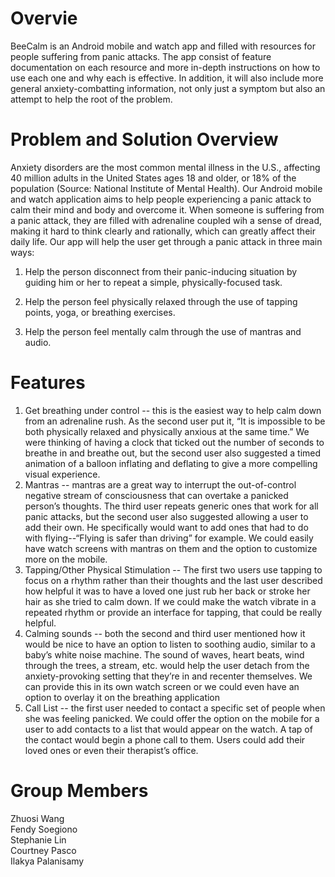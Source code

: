 # Overvie
BeeCalm is an Android mobile and watch app and filled with resources for people suffering from panic attacks. The app consist of feature documentation on each resource and more in-depth instructions on how to use each one and why each is effective. In addition, it will also include more general anxiety-combatting information, not only just a symptom but also an attempt to help the root of the problem.

# Problem and Solution Overview
Anxiety disorders are the most common mental illness in the U.S., affecting 40 million adults in the United States ages 18 and older, or 18% of the population (Source: National Institute of Mental Health). Our Android mobile and watch application aims to help people experiencing a panic attack to calm their mind and body and overcome it. When someone is suffering from a panic attack, they are filled with adrenaline coupled wih a sense of dread, making it hard to think clearly and rationally, which can greatly affect their daily life. Our app will help the user get through a panic attack in three main ways:

1. Help the person disconnect from their panic-inducing situation by guiding him or her to repeat a simple, physically-focused task.

2. Help the person feel physically relaxed through the use of tapping points, yoga, or breathing exercises.

3. Help the person feel mentally calm through the use of mantras and audio. 

# Features
1. Get breathing under control -- this is the easiest way to help calm down from an adrenaline rush.  As the second user put it, “It is impossible to be both physically relaxed and physically anxious at the same time.”  We were thinking of having a clock that ticked out the number of seconds to breathe in and breathe out, but the second user also suggested a timed animation of a balloon inflating and deflating to give a more compelling visual experience.
2. Mantras -- mantras are a great way to interrupt the out-of-control negative stream of consciousness that can overtake a panicked person’s thoughts. The third user repeats generic ones that work for all panic attacks, but the second user also suggested allowing a user to add their own. He specifically would want to add ones that had to do with flying--“Flying is safer than driving” for example.  We could easily have watch screens with mantras on them and the option to customize more on the mobile.
3. Tapping/Other Physical Stimulation -- The first two users use tapping to focus on a rhythm rather than their thoughts and the last user described how helpful it was to have a loved one just rub her back or stroke her hair as she tried to calm down. If we could make the watch vibrate in a repeated rhythm or provide an interface for tapping, that could be really helpful.
4. Calming sounds -- both the second and third user mentioned how it would be nice to have an option to listen to soothing audio, similar to a baby’s white noise machine. The sound of waves, heart beats, wind through the trees, a stream, etc. would help the user detach from the anxiety-provoking setting that they’re in and recenter themselves.  We can provide this in its own watch screen or we could even have an option to overlay it on the breathing application
5. Call List -- the first user needed to contact a specific set of people when she was feeling panicked.  We could offer the option on the mobile for a user to add contacts to a list that would appear on the watch.  A tap of the contact would begin a phone call to them.  Users could add their loved ones or even their therapist’s office.

# Group Members
Zhuosi Wang     
Fendy Soegiono     
Stephanie Lin      
Courtney Pasco      
Ilakya Palanisamy